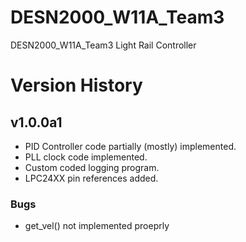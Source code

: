 # DESN2000_W11A_Team3
DESN2000_W11A_Team3 Light Rail Controller

# Version History
## v1.0.0a1
* PID Controller code partially (mostly) implemented.
* PLL clock code implemented.
* Custom coded logging program.
* LPC24XX pin references added.
### Bugs
* get_vel() not implemented proeprly